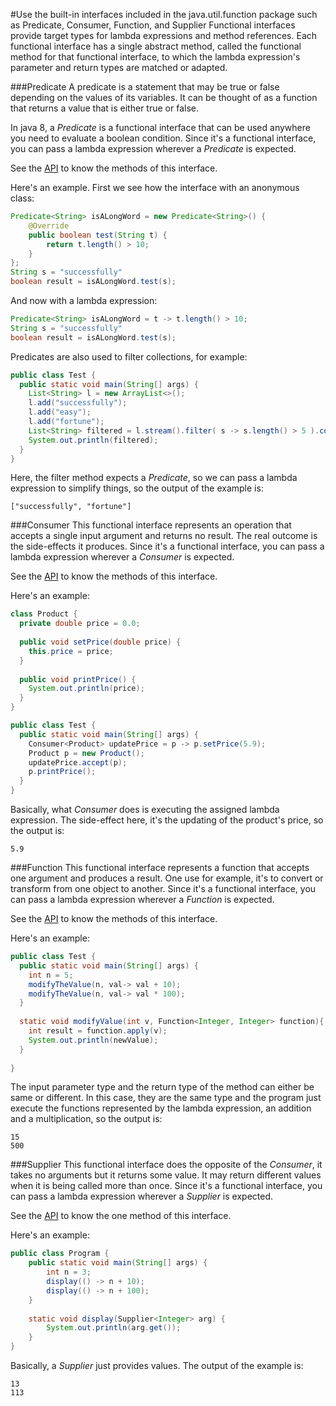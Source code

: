 #Use  the built-in interfaces included in the java.util.function package such as Predicate, Consumer, Function, and Supplier
Functional interfaces provide target types for lambda expressions and method references. Each functional interface has a single abstract method, called the functional method for that functional interface, to which the lambda expression's parameter and return types are matched or adapted.

###Predicate
A predicate is a statement that may be true or false depending on the values of its variables. It can be thought of as a function that returns a value that is either true or false.

In java 8, a *Predicate* is a functional interface that can be used anywhere you need to evaluate a boolean condition. Since it's a functional interface, you can pass a lambda expression wherever a *Predicate* is expected.

See the [API](https://docs.oracle.com/javase/8/docs/api/java/util/function/Predicate.html) to know the methods of this interface.

Here's an example. First we see how the interface with an anonymous class:
````java
Predicate<String> isALongWord = new Predicate<String>() {
    @Override
    public boolean test(String t) {
        return t.length() > 10;
    }
};
String s = "successfully"
boolean result = isALongWord.test(s);
````
And now with a lambda expression:
````java
Predicate<String> isALongWord = t -> t.length() > 10;
String s = "successfully"
boolean result = isALongWord.test(s);
````
Predicates are also used to filter collections, for example:
````java
public class Test {
  public static void main(String[] args) {
    List<String> l = new ArrayList<>();
    l.add("successfully");
    l.add("easy");
    l.add("fortune");
    List<String> filtered = l.stream().filter( s -> s.length() > 5 ).collect(Collectors.<String>toList());
    System.out.println(filtered);
  }
}
````
Here, the filter method expects a *Predicate*, so we can pass a lambda expression to simplify things, so the output of the example is:
````
["successfully", "fortune"]
````

###Consumer
This functional interface represents an operation that accepts a single input argument and returns no result. The real outcome is the side-effects it produces. Since it's a functional interface, you can pass a lambda expression wherever a *Consumer* is expected.

See the [API](https://docs.oracle.com/javase/8/docs/api/java/util/function/Consumer.html) to know the methods of this interface.

Here's an example:
````java
class Product {
  private double price = 0.0;
  
  public void setPrice(double price) {
    this.price = price;
  }
  
  public void printPrice() {
    System.out.println(price);
  }
}

public class Test {
  public static void main(String[] args) {
    Consumer<Product> updatePrice = p -> p.setPrice(5.9);
    Product p = new Product();
    updatePrice.accept(p);
    p.printPrice();
  }
}
````
Basically, what *Consumer* does is executing the assigned lambda expression. The side-effect here, it's the updating of the product's price, so the output is:
````
5.9
````

###Function
This functional interface represents a function that accepts one argument and produces a result. One use for example, it's  to convert or transform from one object to another. Since it's a functional interface, you can pass a lambda expression wherever a *Function* is expected.

See the [API](https://docs.oracle.com/javase/8/docs/api/java/util/function/Function.html) to know the methods of this interface.

Here's an example:
````java
public class Test {
  public static void main(String[] args) {
    int n = 5;
    modifyTheValue(n, val-> val + 10);
    modifyTheValue(n, val-> val * 100);
  }
  
  static void modifyValue(int v, Function<Integer, Integer> function){
    int result = function.apply(v);
    System.out.println(newValue);
  }
  
}
````
The input parameter type and the return type of the method can either be same or different. In this case, they are the same type and the program just execute the functions represented by the lambda expression, an addition and a multiplication, so the output is:
````
15
500
````

###Supplier
This functional interface does the opposite of the *Consumer*, it takes no arguments but it returns some value. It may return different values when it is being called more than once. Since it's a functional interface, you can pass a lambda expression wherever a *Supplier* is expected.

See the [API](https://docs.oracle.com/javase/8/docs/api/java/util/function/Supplier.html) to know the one method of this interface.

Here's an example:
````java
public class Program {
    public static void main(String[] args) {
        int n = 3;
	    display(() -> n + 10);
	    display(() -> n + 100);
    }
    
    static void display(Supplier<Integer> arg) {
	    System.out.println(arg.get());
    }
}
````
Basically, a *Supplier* just provides values. The output of the example is:
````
13
113
````
